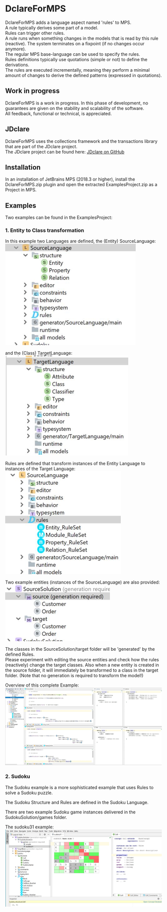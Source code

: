 # DclareForMPS
DclareForMPS adds a language aspect named 'rules' to MPS.  
A rule typically derives some part of a model.  
Rules can trigger other rules.  
A rule runs when something changes in the models that is read by this rule (reactive).  The system terminates on a fixpoint (if no changes occur anymore).  
The regular MPS base-language can be used to specify the rules.  
Rules definitions typically use quotations (simple or not) to define the derivations.  
The rules are executed incrementally, meaning they perform a minimal amount of changes to derive the defined patterns (expressed in quotations).

## Work in progress
DclareForMPS is a work in progress. In this phase of development, no guarantees are given on the stability and scalability of the software.  
All feedback, functional or technical, is appreciated.

## JDclare
DclareForMPS uses the collections framework and the transactions library that are part of the JDclare project.  
The JDclare project can be found here: [JDclare on GitHub](https://github.com/ModelingValueGroup/jdclare)

## Installation
In an installation of JetBrains MPS (2018.3 or higher), install the DclareForMPS.zip plugin and open the extracted ExamplesProject.zip as a Project in MPS.

## Examples
Two examples can be found in the ExamplesProject:

### 1. Entity to Class transformation
In this example two Languages are defined, the (Entity) SourceLanguage:
![picture alt](docs/SourceLanguage.jpg "SourceLanguage")  

and the (Class) TargetLanguage:  
![picture alt](docs/TargetLanguage.jpg "TargetLanguage")

Rules are defined that transform instances of the Entity Language to instances of the Target Language:
![picture alt](docs/Rules.jpg "Rules")

Two example entities (instances of the SourceLanguage) are also provided:  
![picture alt](docs/Solution.jpg "SourceSolution")

The classes in the SourceSolution/target folder will be 'generated' by the defined Rules.   
Please experiment with editing the source entities and check how the rules (reactively) change the target classes.
Also when a new entity is created in the source folder, it will immediately be transformed to a class in the target folder.
(Note that no generation is required to transform the model!)

Overview of this complete Example:
![picture alt](docs/Overview.jpg "Overview")

### 2. Sudoku
The Sudoku example is a more sophisticated example that uses Rules to solve a Sudoku puzzle.

The Sudoku Structure and Rules are defined in the Sudoku Language.

There are two example Sudoku game instances delivered in the SudokuSolution/games folder.

The sudoku31 example:
![picture alt](docs/sudoku31.jpg "Sudoku")
